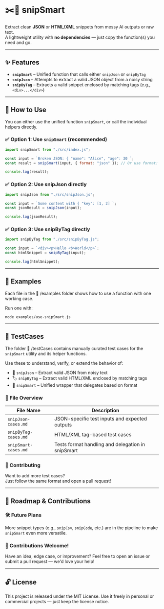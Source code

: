 # ✂️🧠 snipSmart

Extract clean **JSON** or **HTML/XML** snippets from messy AI outputs or raw text.  
A lightweight utility with **no dependencies** — just copy the function(s) you need and go.

---

## ✨ Features

- **`snipSmart`** – Unified function that calls either `snipJson` or `snipByTag`
- **`snipJson`** – Attempts to extract a valid JSON object from a noisy string
- **`snipByTag`** – Extracts a valid snippet enclosed by matching tags (e.g., `<div>...</div>`)

---

## 🔧 How to Use

You can either use the unified function `snipSmart`, or call the individual helpers directly.

### ✅ Option 1: Use `snipSmart` (recommended)

```js
import snipSmart from "./src/index.js";

const input = `Broken JSON: { "name": "Alice", "age": 30 `;
const result = snipSmart(input, { format: "json" }); // Or use format: "tag"

console.log(result);
```

### ✅ Option 2: Use snipJson directly

```js
import snipJson from "./src/snipJson.js";

const input = `Some content with { "key": [1, 2] `;
const jsonResult = snipJson(input);

console.log(jsonResult);
```

### ✅ Option 3: Use snipByTag directly

```js
import snipByTag from "./src/snipByTag.js";

const input = `<div><p>Hello <b>World</p>`;
const htmlSnippet = snipByTag(input);

console.log(htmlSnippet);
```
---

## 📂 Examples

Each file in the 📂 /examples folder shows how to use a function with one working case.

Run one with:
```
node examples/use-snipSmart.js
```
---

## 🧪 TestCases

The folder 📂 /testCases contains manually curated test cases for the `snipSmart` utility and its helper functions.

Use these to understand, verify, or extend the behavior of:

- 🧩 `snipJson` – Extract valid JSON from noisy text
- 🏷️ `snipByTag` – Extract valid HTML/XML enclosed by matching tags
- 🤖 `snipSmart` – Unified wrapper that delegates based on format

### 📄 File Overview

| File Name              | Description                                      |
|------------------------|--------------------------------------------------|
| `snipJson-cases.md`    | JSON-specific test inputs and expected outputs   |
| `snipByTag-cases.md`   | HTML/XML tag-based test cases                    |
| `snipSmart-cases.md`   | Tests format handling and delegation in snipSmart|

### 📝 Contributing

Want to add more test cases?  
Just follow the same format and open a pull request!

---

## 🚀 Roadmap & Contributions

### 🛠️ Future Plans

More snippet types (e.g., `snipCsv`, `snipCode`, etc.) are in the pipeline to make `snipSmart` even more versatile.

### 🤝 Contributions Welcome!

Have an idea, edge case, or improvement? Feel free to open an issue or submit a pull request — we'd love your help!

---

## 🔓 License

This project is released under the MIT License.
Use it freely in personal or commercial projects — just keep the license notice.
